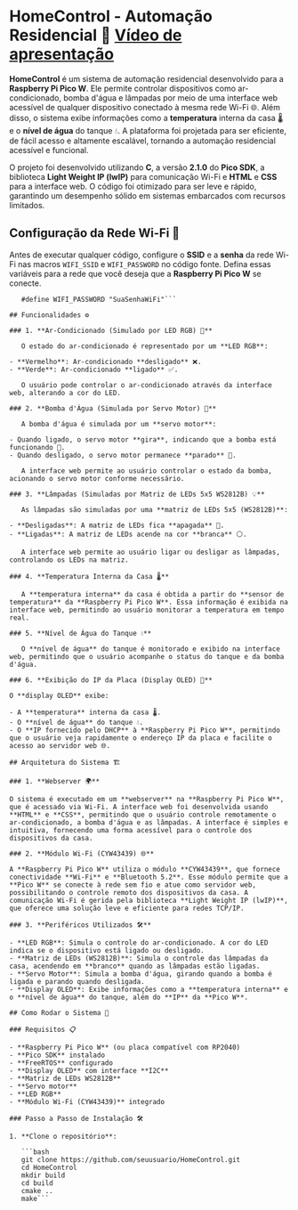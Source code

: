 # HomeControl - Automação Residencial 🏡 [Vídeo de apresentação](https://youtu.be/rXiZP0baalI)

**HomeControl** é um sistema de automação residencial desenvolvido para a **Raspberry Pi Pico W**. Ele permite controlar dispositivos como ar-condicionado, bomba d'água e lâmpadas por meio de uma interface web acessível de qualquer dispositivo conectado à mesma rede Wi-Fi 🌐. Além disso, o sistema exibe informações como a **temperatura** interna da casa 🌡️ e o **nível de água** do tanque 💧. A plataforma foi projetada para ser eficiente, de fácil acesso e altamente escalável, tornando a automação residencial acessível e funcional.

O projeto foi desenvolvido utilizando **C**, a versão **2.1.0** do **Pico SDK**, a biblioteca **Light Weight IP (lwIP)** para comunicação Wi-Fi e **HTML** e **CSS** para a interface web. O código foi otimizado para ser leve e rápido, garantindo um desempenho sólido em sistemas embarcados com recursos limitados.

## Configuração da Rede Wi-Fi 🔧

Antes de executar qualquer código, configure o **SSID** e a **senha** da rede Wi-Fi nas macros `WIFI_SSID` e `WIFI_PASSWORD` no código fonte. Defina essas variáveis para a rede que você deseja que a **Raspberry Pi Pico W** se conecte.

```#define WIFI_SSID "SuaRedeWiFi"
   #define WIFI_PASSWORD "SuaSenhaWiFi"```

## Funcionalidades ⚙️

### 1. **Ar-Condicionado (Simulado por LED RGB) 🌈**

   O estado do ar-condicionado é representado por um **LED RGB**:

- **Vermelho**: Ar-condicionado **desligado** ❌.
- **Verde**: Ar-condicionado **ligado** ✅.

   O usuário pode controlar o ar-condicionado através da interface web, alterando a cor do LED.

### 2. **Bomba d'Água (Simulada por Servo Motor) 🔄**

   A bomba d'água é simulada por um **servo motor**:

- Quando ligado, o servo motor **gira**, indicando que a bomba está funcionando 🔄.
- Quando desligado, o servo motor permanece **parado** 🚫.

   A interface web permite ao usuário controlar o estado da bomba, acionando o servo motor conforme necessário.

### 3. **Lâmpadas (Simuladas por Matriz de LEDs 5x5 WS2812B) 💡**

   As lâmpadas são simuladas por uma **matriz de LEDs 5x5 (WS2812B)**:

- **Desligadas**: A matriz de LEDs fica **apagada** 📴.
- **Ligadas**: A matriz de LEDs acende na cor **branca** ⚪.

   A interface web permite ao usuário ligar ou desligar as lâmpadas, controlando os LEDs na matriz.

### 4. **Temperatura Interna da Casa 🌡️**

   A **temperatura interna** da casa é obtida a partir do **sensor de temperatura** da **Raspberry Pi Pico W**. Essa informação é exibida na interface web, permitindo ao usuário monitorar a temperatura em tempo real.

### 5. **Nível de Água do Tanque 💧**

   O **nível de água** do tanque é monitorado e exibido na interface web, permitindo que o usuário acompanhe o status do tanque e da bomba d'água.

### 6. **Exibição do IP da Placa (Display OLED) 📱**

O **display OLED** exibe:

- A **temperatura** interna da casa 🌡️.
- O **nível de água** do tanque 💧.
- O **IP fornecido pelo DHCP** à **Raspberry Pi Pico W**, permitindo que o usuário veja rapidamente o endereço IP da placa e facilite o acesso ao servidor web 🌐.

## Arquitetura do Sistema 🏗️

### 1. **Webserver 🌍**

O sistema é executado em um **webserver** na **Raspberry Pi Pico W**, que é acessado via Wi-Fi. A interface web foi desenvolvida usando **HTML** e **CSS**, permitindo que o usuário controle remotamente o ar-condicionado, a bomba d'água e as lâmpadas. A interface é simples e intuitiva, fornecendo uma forma acessível para o controle dos dispositivos da casa.

### 2. **Módulo Wi-Fi (CYW43439) 🌐**

A **Raspberry Pi Pico W** utiliza o módulo **CYW43439**, que fornece conectividade **Wi-Fi** e **Bluetooth 5.2**. Esse módulo permite que a **Pico W** se conecte à rede sem fio e atue como servidor web, possibilitando o controle remoto dos dispositivos da casa. A comunicação Wi-Fi é gerida pela biblioteca **Light Weight IP (lwIP)**, que oferece uma solução leve e eficiente para redes TCP/IP.

### 3. **Periféricos Utilizados 🛠️**

- **LED RGB**: Simula o controle do ar-condicionado. A cor do LED indica se o dispositivo está ligado ou desligado.
- **Matriz de LEDs (WS2812B)**: Simula o controle das lâmpadas da casa, acendendo em **branco** quando as lâmpadas estão ligadas.
- **Servo Motor**: Simula a bomba d'água, girando quando a bomba é ligada e parando quando desligada.
- **Display OLED**: Exibe informações como a **temperatura interna** e o **nível de água** do tanque, além do **IP** da **Pico W**.

## Como Rodar o Sistema 🚀

### Requisitos 📋

- **Raspberry Pi Pico W** (ou placa compatível com RP2040)
- **Pico SDK** instalado
- **FreeRTOS** configurado
- **Display OLED** com interface **I2C**
- **Matriz de LEDs WS2812B**
- **Servo motor**
- **LED RGB**
- **Módulo Wi-Fi (CYW43439)** integrado

### Passo a Passo de Instalação 🛠️

1. **Clone o repositório**:

   ```bash
   git clone https://github.com/seuusuario/HomeControl.git
   cd HomeControl
   mkdir build
   cd build
   cmake ..
   make```
